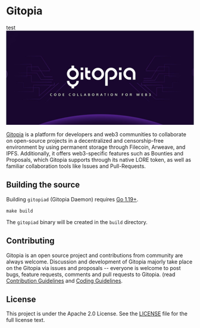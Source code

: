 # Gitopia
test
![Gitopia](https://github.com/gitopia/gitopia-web/blob/master/public/og-gitopia.jpg)

[Gitopia](https://gitopia.com/) is a platform for developers and web3 communities to collaborate on open-source projects in a decentralized and censorship-free environment by using permanent storage through Filecoin, Arweave, and IPFS. Additionally, it offers web3-specific features such as Bounties and Proposals, which Gitopia supports through its native LORE token, as well as familiar collaboration tools like Issues and Pull-Requests.

## Building the source

Building `gitopiad` (Gitopia Daemon) requires [Go 1.19+](https://golang.org/dl/).

```
make build
```

The `gitopiad` binary will be created in the `build` directory.

## Contributing

Gitopia is an open source project and contributions from community are always welcome. Discussion and development of Gitopia majorly take place on the Gitopia via issues and proposals -- everyone is welcome to post bugs, feature requests, comments and pull requests to Gitopia. (read [Contribution Guidelines](CONTRIBUTING.md) and [Coding Guidelines](CodingGuidelines.md).

## License

This project is under the Apache 2.0 License. See the [LICENSE](LICENSE) file for the full license text.

